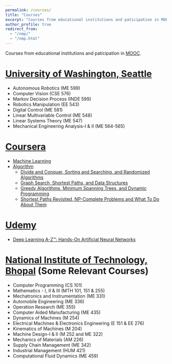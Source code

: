 ```yaml
---
permalink: /courses/
title: "Courses"
excerpt: "Courses from educational institutions and paticipation in MOOC"
author_profile: true
redirect_from: 
  - "/nmp/"
  - "/nmp.html"
---
```


Courses from educational institutions and paticipation in [MOOC](https://en.wikipedia.org/wiki/Massive_open_online_course).

[University of Washington, Seattle](http://www.washington.edu/)
======
* Autonomous Robotics (ME 599)
* Computer Vision (CSE 576)
* Markov Decision Process (INDE 599)
* Robotics Manipulation (EE 543)
* Digital Control (ME 581)
* Linear Multivariable Control (ME 548)
* Linear Systems Theory (ME 547)
* Mechanical Engineering Analysis-I & II (ME 564-565)

[Coursera](https://www.coursera.org/)
======
* [Machine Learning](https://www.coursera.org/account/accomplishments/certificate/FN9EZFY46VME)
* [Algorithm](https://www.coursera.org/account/accomplishments/specialization/certificate/XW2U5XYP6QEQ)
  * [Divide and Conquer, Sorting and Searching, and Randomized Algorithms](https://www.coursera.org/account/accomplishments/certificate/M5HYWKE5DLTG)
  * [Graph Search, Shortest Paths, and Data Structures](https://www.coursera.org/account/accomplishments/certificate/RK38WS77L2DM)
  * [Greedy Algorithms, Minimum Spanning Trees, and Dynamic Programming](https://www.coursera.org/account/accomplishments/certificate/33BA8ZQDSRS9)
  * [Shortest Paths Revisited, NP-Complete Problems and What To Do About Them](https://www.coursera.org/account/accomplishments/certificate/XY8H5C6W5CE3)
  
[Udemy](https://www.udemy.com/)
======
* [Deep Learning A-Z™: Hands-On Artificial Neural Networks](https://www.udemy.com/certificate/UC-KOWUGDDO/)


[National Institute  of Technology, Bhopal](http://www.manit.ac.in/) (Some Relevant Courses)
======
* Computer Programming (CS 101)
* Mathematics - I, II & III (MTH 101, 151 & 255)
* Mechatronics and Instrumentation (ME 331)
* Automobile Engineering (ME 336)
* Operation Research (ME 355)
* Computer Aided Manufacturing (ME 435)
* Dynamics of Machines (M 254)
* Electrical Machines & Electronics Engineering (E 151 & EE 276)
* Kinematics of Machines (M 204)
* Machine Design-I & II (M 252 and ME 322)
* Mechanics of Materials (AM 226)
* Supply Chain Management (ME 342)
* Industrial Management (HUM 421)
* Computational Fluid Dynamics (ME 459)


